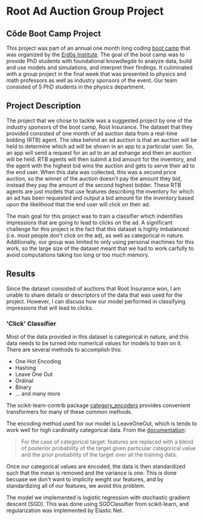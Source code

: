 # Root Ad Auction Group Project

## Cőde Boot Camp Project
This project was part of an annual one month long coding [boot camp](https://www.erdosinstitute.org/code) that was organized by the [Erdős Institute](https://www.erdosinstitute.org).  The goal of the boot camp was to provide PhD students with foundational knowdlegde to analyze data, build and use models and simulations, and interpret their findings.  It culiminated with a group project in the final week that was presented to physics and math professors as well as industry sponsors of the event.  Our team consisted of 5 PhD students in the physics department.

## Project Description
The project that we chose to tackle was a suggested project by one of the industry sponsors of the boot camp, Root Insurance. The dataset that they provided consisted of one month of ad auction data from a real-time bidding (RTB) agent.  The idea behind an ad auction is that an auction will be held to determine which ad will be shown in an app to a particular user. So, an app will send a request for an ad to an ad exhange and then an auction will be held.  RTB agents will then submit a bid amount for the inventory, and the agent with the highest bid wins the auction and gets to serve their ad to the end user.  When this data was collected, this was a second price auction, so the winner of the auction doesn't pay the amount they bid, instead they pay the amount of the second highest bidder.  These RTB agents are just models that use features describing the inventory for which an ad has been requested and output a bid amount for the inventory based upon the likelihood that the end user will click on their ad.

The main goal for this project was to train a classifier which indentifies impressions that are going to lead to clicks on the ad.  A significant challenge for this project is the fact that this dataset is highly imbalanced (i.e. most people don't click on the ad), as well as categorical in nature.  Additionally, our group was limited to only using personal machines for this work, so the large size of the dataset meant that we had to work carfully to avoid computations taking too long or too much memory.

## Results
Since the dataset consisted of auctions that Root Insurance won, I am unable to share details or descriptors of the data that was used for the project. However, I can discuss how our model performed in classifying impressions that will lead to clicks.
### 'Click' Classifier
Most of the data provided in this dataset is categorical in nature, and this data needs to be turned into numerical values for models to train on it. There are several methods to accomplish this:

* One Hot Encoding
* Hashing
* Leave One Out
* Ordinal
* Binary
* ... and many more

The scikit-learn-contrib package [category_encoders](https://contrib.scikit-learn.org/categorical-encoding/) provides convenient transformers for many of these common methods.

The encoding method used for our model is LeaveOneOut, which is tends to work well for high cardinality categorical data.  From the [documentation](https://contrib.scikit-learn.org/categorical-encoding/targetencoder.html):
>For the case of categorical target: features are replaced with a blend of posterior probability of the target given particular categorical value and the prior probability of the target over all the training data.

Once our categorical values are encoded, the data is then standardized such that the mean is removed and the variance is one.  This is done becuase we don't want to implicity weight our features, and by standardizing all of our features, we avoid this problem.

The model we implemented is logistic regression with stochastic gradient descent (SGD). This was done using SGDClassifier from scikit-learn, and regularization was implemented by Elastic Net.  


